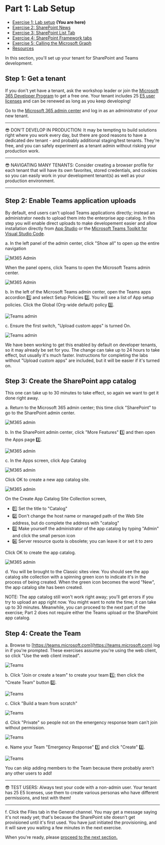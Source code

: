 # Part 1: Lab Setup

 * [Exercise 1: Lab setup](Part1.md) **(You are here)**
 * [Exercise 2: SharePoint News](Part2.md)
 * [Exercise 3: SharePoint List Tab](Part3.md)
 * [Exercise 4: SharePoint Framework tabs](Part4.md)
 * [Exercise 5: Calling the Microsoft Graph](Part5.md)
 * [Resources](Resources.md)

In this section, you'll set up your tenant for SharePoint and Teams development.


## Step 1: Get a tenant

If you don't yet have a tenant, ask the workshop leader or join the [Microsoft 365 Developer Program](https://developer.microsoft.com/microsoft-365/dev-program?WT.mc_id=M365-github-rogerman) to get a free one. Your tenant includes 25 [E5 user licenses](https://www.microsoft.com/microsoft-365/enterprise/compare-office-365-plans?WT.mc_id=M365-github-rogerman) and can be renewed as long as you keep developing!

Go to the [Microsoft 365 admin center](https://portal.office.com/AdminPortal/Home#/homepage) and log in as an administrator of your new tenant.

---
😎 DON'T DEVELOP IN PRODUCTION: It may be tempting to build solutions right where you work every day, but there are good reasons to have a dedicated dev tenant - and probably additional staging/test tenants. They're free, and you can safely experiment as a tenant admin without risking your production work. 

---
😎 NAVIGATING MANY TENANTS: Consider creating a browser profile for each tenant that will have its own favorites, stored credentials, and cookies so you can easily work in your development tenant(s) as well as your production environment.

---

## Step 2: Enable Teams application uploads

By default, end users can't upload Teams applications directly; instead an administrator needs to upload them into the enterprise app catalog. In this step you will enable direct uploads to make developement easier and allow installation directly from [App Studio](https://docs.microsoft.com/microsoftteams/platform/concepts/build-and-test/app-studio-overview?WT.mc_id=M365-github-rogerman) or the [Microsoft Teams Toolkit for Visual Studio Code](https://docs.microsoft.com/microsoftteams/platform/toolkit/visual-studio-code-overview?WT.mc_id=M365-github-rogerman).

  a. In the left panel of the admin center, click "Show all" to open up the entire navigation

  ![M365 Admin](images/Part1-M365Admin.png)

  When the panel opens, click Teams to open the Microsoft Teams admin center.

  ![M365 Admin](images/Part1-M365Admin2.png)

  b. In the left of the Microsoft Teams admin center, open the Teams apps accordion 1️⃣ and select Setup Policies 2️⃣. You will see a list of App setup policies. Click the Global (Org-wide default) policy 3️⃣.

  ![Teams admin](images/Part1-TeamsAdmin1.png)

 c. Ensure the first switch, "Upload custom apps" is turned On.

 ![Teams admin](images/Part1-TeamsAdmin2.png)

 We have been working to get this enabled by default on developer tenants, so it may already be set for you. The change can take up to 24 hours to take effect, but usually it's much faster. Instructions for completing the labs without "Upload custom apps" are included, but it will be easier if it's turned on.

## Step 3: Create the SharePoint app catalog

This one can take up to 30 minutes to take effect, so again we want to get it done right away.

 a. Return to the Microsoft 365 admin center; this time click "SharePoint" to go to the SharePoint admin center.

 ![M365 admin](images/Part1-M365Admin3.png)

 b. In the SharePoint admin center, click "More Features" 1️⃣ and then open the Apps page 2️⃣.

 ![M365 admin](images/Part1-SPAdmin1.png)

 c. In the Apps screen, click App Catalog

 ![M365 admin](images/Part1-SPAdmin2.png)

 Click OK to create a new app catalog site.

 ![M365 admin](images/Part1-SPAdmin3.png)

 On the Create App Catalog Site Collection screen,

  * 1️⃣ Set the title to "Catalog"
  * 2️⃣ Don't change the host name or managed path of the Web Site address, but do complete the address with "catalog"
  * 3️⃣ Make yourself the administrator of the app catalog by typing "Admin" and click the small person icon
  * 4️⃣ Server resource quota is obsolete; you can leave it or set it to zero

  Click OK to create the app catalog.

 ![M365 admin](images/Part1-SPAdmin4.png)

 d. You will be brought to the Classic sites view. You should see the app catalog site collection with a spinning green icon to indicate it's in the process of being created. When the green icon becomes the word "New", the app catalog site has been created.

 NOTE: The app catalog still won't work right away; you'll get errors if you try to upload an app right now. You might want to note the time; it can take up to 30 minutes. Meanwhile, you can proceed to the next part of the exercise; Part 2 does not require either the Teams upload or the SharePoint app catalog.

 ## Step 4: Create the Team

 a. Browse to [https://teams.microsoft.com](https://teams.microsoft.com) log in if you're prompted. These exercises assume you're using the web client, so click "Use the web client instead".

 ![Teams](images/Part1-Teams1.png)

 b. Click "Join or create a team" to create your team 1️⃣; then click the "Create Team" button 2️⃣.

 ![Teams](images/Part1-Teams2.png)

 c. Click "Build a team from scratch"

 ![Teams](images/Part1-Teams3.png)

 d. Click "Private" so people not on the emergency response team can't join without permission.

 ![Teams](images/Part1-Teams4.png)

 e. Name your Team "Emergency Response" 1️⃣ and click "Create" 2️⃣.

  ![Teams](images/Part1-Teams5.png)

 You can skip adding members to the Team because there probably aren't any other users to add!

---
😎 TEST USERS: Always test your code with a non-admin user. Your tenant has 25 E5 licenses, use them to create various personas who have different permissions, and test with them!

 -----

 f. Click the Files tab in the General channel. You may get a message saying it's not ready yet; that's because the SharePoint site doesn't get provisioned until it's first used. You have just initiated the provisioning, and it will save you waiting a few minutes in the next exercise.

When you're ready, please [proceed to the next section.](Part2.md)